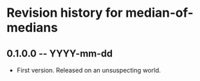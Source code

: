 # Revision history for median-of-medians

## 0.1.0.0 -- YYYY-mm-dd

* First version. Released on an unsuspecting world.

